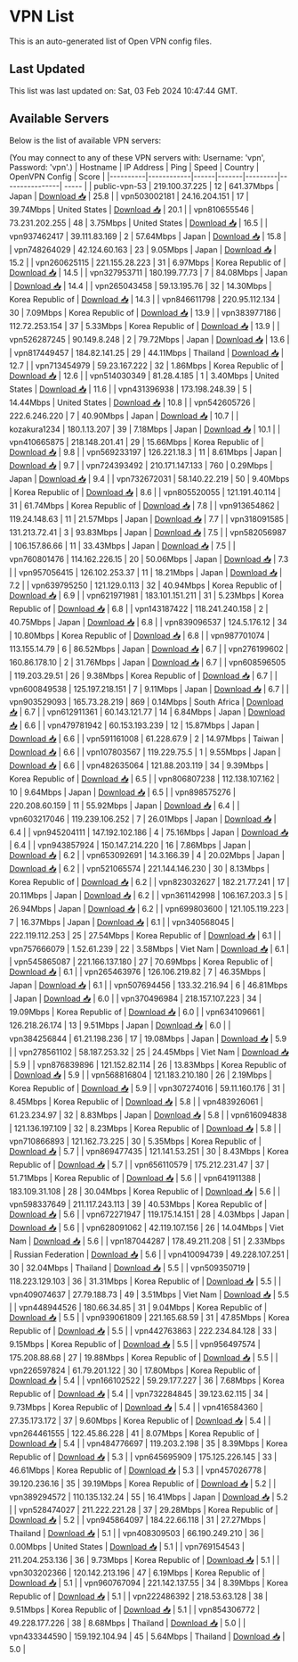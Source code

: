 # VPN List

This is an auto-generated list of Open VPN config files.

## Last Updated

This list was last updated on: Sat, 03 Feb 2024 10:47:44 GMT.

## Available Servers

Below is the list of available VPN servers:

(You may connect to any of these VPN servers with: Username: 'vpn', Password: 'vpn'.)
| Hostname | IP Address | Ping | Speed | Country | OpenVPN Config | Score |
|----------|------------|------|-------|---------|----------------| ----- |
| public-vpn-53 | 219.100.37.225 | 12 | 641.37Mbps | Japan | [Download 📥](./configs/server_0_JP.ovpn) | 25.8 |
| vpn503002181 | 24.16.204.151 | 17 | 39.74Mbps | United States | [Download 📥](./configs/server_1_US.ovpn) | 20.1 |
| vpn810655546 | 73.231.202.255 | 48 | 3.75Mbps | United States | [Download 📥](./configs/server_2_US.ovpn) | 16.5 |
| vpn937462417 | 39.111.83.169 | 2 | 57.64Mbps | Japan | [Download 📥](./configs/server_3_JP.ovpn) | 15.8 |
| vpn748264029 | 42.124.60.163 | 23 | 9.05Mbps | Japan | [Download 📥](./configs/server_4_JP.ovpn) | 15.2 |
| vpn260625115 | 221.155.28.223 | 31 | 6.97Mbps | Korea Republic of | [Download 📥](./configs/server_5_KR.ovpn) | 14.5 |
| vpn327953711 | 180.199.77.73 | 7 | 84.08Mbps | Japan | [Download 📥](./configs/server_6_JP.ovpn) | 14.4 |
| vpn265043458 | 59.13.195.76 | 32 | 14.30Mbps | Korea Republic of | [Download 📥](./configs/server_7_KR.ovpn) | 14.3 |
| vpn846611798 | 220.95.112.134 | 30 | 7.09Mbps | Korea Republic of | [Download 📥](./configs/server_8_KR.ovpn) | 13.9 |
| vpn383977186 | 112.72.253.154 | 37 | 5.33Mbps | Korea Republic of | [Download 📥](./configs/server_9_KR.ovpn) | 13.9 |
| vpn526287245 | 90.149.8.248 | 2 | 79.72Mbps | Japan | [Download 📥](./configs/server_10_JP.ovpn) | 13.6 |
| vpn817449457 | 184.82.141.25 | 29 | 44.11Mbps | Thailand | [Download 📥](./configs/server_11_TH.ovpn) | 12.7 |
| vpn713454979 | 59.23.167.222 | 32 | 1.86Mbps | Korea Republic of | [Download 📥](./configs/server_12_KR.ovpn) | 12.6 |
| vpn514030349 | 81.28.4.185 | 1 | 3.40Mbps | United States | [Download 📥](./configs/server_13_US.ovpn) | 11.6 |
| vpn431396938 | 173.198.248.39 | 5 | 14.44Mbps | United States | [Download 📥](./configs/server_14_US.ovpn) | 10.8 |
| vpn542605726 | 222.6.246.220 | 7 | 40.90Mbps | Japan | [Download 📥](./configs/server_15_JP.ovpn) | 10.7 |
| kozakura1234 | 180.1.13.207 | 39 | 7.18Mbps | Japan | [Download 📥](./configs/server_16_JP.ovpn) | 10.1 |
| vpn410665875 | 218.148.201.41 | 29 | 15.66Mbps | Korea Republic of | [Download 📥](./configs/server_17_KR.ovpn) | 9.8 |
| vpn569233197 | 126.221.18.3 | 11 | 8.61Mbps | Japan | [Download 📥](./configs/server_18_JP.ovpn) | 9.7 |
| vpn724393492 | 210.171.147.133 | 760 | 0.29Mbps | Japan | [Download 📥](./configs/server_19_JP.ovpn) | 9.4 |
| vpn732672031 | 58.140.22.219 | 50 | 9.40Mbps | Korea Republic of | [Download 📥](./configs/server_20_KR.ovpn) | 8.6 |
| vpn805520055 | 121.191.40.114 | 31 | 61.74Mbps | Korea Republic of | [Download 📥](./configs/server_21_KR.ovpn) | 7.8 |
| vpn913654862 | 119.24.148.63 | 11 | 21.57Mbps | Japan | [Download 📥](./configs/server_22_JP.ovpn) | 7.7 |
| vpn318091585 | 131.213.72.41 | 3 | 93.83Mbps | Japan | [Download 📥](./configs/server_23_JP.ovpn) | 7.5 |
| vpn582056987 | 106.157.86.66 | 11 | 33.43Mbps | Japan | [Download 📥](./configs/server_24_JP.ovpn) | 7.5 |
| vpn760801476 | 114.162.226.15 | 20 | 50.06Mbps | Japan | [Download 📥](./configs/server_25_JP.ovpn) | 7.3 |
| vpn957056415 | 126.102.253.37 | 11 | 18.21Mbps | Japan | [Download 📥](./configs/server_26_JP.ovpn) | 7.2 |
| vpn639795250 | 121.129.0.113 | 32 | 40.94Mbps | Korea Republic of | [Download 📥](./configs/server_27_KR.ovpn) | 6.9 |
| vpn621971981 | 183.101.151.211 | 31 | 5.23Mbps | Korea Republic of | [Download 📥](./configs/server_28_KR.ovpn) | 6.8 |
| vpn143187422 | 118.241.240.158 | 2 | 40.75Mbps | Japan | [Download 📥](./configs/server_29_JP.ovpn) | 6.8 |
| vpn839096537 | 124.5.176.12 | 34 | 10.80Mbps | Korea Republic of | [Download 📥](./configs/server_30_KR.ovpn) | 6.8 |
| vpn987701074 | 113.155.14.79 | 6 | 86.52Mbps | Japan | [Download 📥](./configs/server_31_JP.ovpn) | 6.7 |
| vpn276199602 | 160.86.178.10 | 2 | 31.76Mbps | Japan | [Download 📥](./configs/server_32_JP.ovpn) | 6.7 |
| vpn608596505 | 119.203.29.51 | 26 | 9.38Mbps | Korea Republic of | [Download 📥](./configs/server_33_KR.ovpn) | 6.7 |
| vpn600849538 | 125.197.218.151 | 7 | 9.11Mbps | Japan | [Download 📥](./configs/server_34_JP.ovpn) | 6.7 |
| vpn903529093 | 165.73.28.219 | 869 | 0.14Mbps | South Africa | [Download 📥](./configs/server_35_ZA.ovpn) | 6.7 |
| vpn612911361 | 60.143.121.77 | 14 | 6.84Mbps | Japan | [Download 📥](./configs/server_36_JP.ovpn) | 6.6 |
| vpn479781942 | 60.153.193.239 | 12 | 15.87Mbps | Japan | [Download 📥](./configs/server_37_JP.ovpn) | 6.6 |
| vpn591161008 | 61.228.67.9 | 2 | 14.97Mbps | Taiwan | [Download 📥](./configs/server_38_TW.ovpn) | 6.6 |
| vpn107803567 | 119.229.75.5 | 1 | 9.55Mbps | Japan | [Download 📥](./configs/server_39_JP.ovpn) | 6.6 |
| vpn482635064 | 121.88.203.119 | 34 | 9.39Mbps | Korea Republic of | [Download 📥](./configs/server_40_KR.ovpn) | 6.5 |
| vpn806807238 | 112.138.107.162 | 10 | 9.64Mbps | Japan | [Download 📥](./configs/server_41_JP.ovpn) | 6.5 |
| vpn898575276 | 220.208.60.159 | 11 | 55.92Mbps | Japan | [Download 📥](./configs/server_42_JP.ovpn) | 6.4 |
| vpn603217046 | 119.239.106.252 | 7 | 26.01Mbps | Japan | [Download 📥](./configs/server_43_JP.ovpn) | 6.4 |
| vpn945204111 | 147.192.102.186 | 4 | 75.16Mbps | Japan | [Download 📥](./configs/server_44_JP.ovpn) | 6.4 |
| vpn943857924 | 150.147.214.220 | 16 | 7.86Mbps | Japan | [Download 📥](./configs/server_45_JP.ovpn) | 6.2 |
| vpn653092691 | 14.3.166.39 | 4 | 20.02Mbps | Japan | [Download 📥](./configs/server_46_JP.ovpn) | 6.2 |
| vpn521065574 | 221.144.146.230 | 30 | 8.13Mbps | Korea Republic of | [Download 📥](./configs/server_47_KR.ovpn) | 6.2 |
| vpn823032627 | 182.21.77.241 | 17 | 20.11Mbps | Japan | [Download 📥](./configs/server_48_JP.ovpn) | 6.2 |
| vpn361142998 | 106.167.203.3 | 5 | 26.94Mbps | Japan | [Download 📥](./configs/server_49_JP.ovpn) | 6.2 |
| vpn699803600 | 121.105.119.223 | 7 | 16.37Mbps | Japan | [Download 📥](./configs/server_50_JP.ovpn) | 6.1 |
| vpn340568045 | 222.119.112.253 | 25 | 27.54Mbps | Korea Republic of | [Download 📥](./configs/server_51_KR.ovpn) | 6.1 |
| vpn757666079 | 1.52.61.239 | 22 | 3.58Mbps | Viet Nam | [Download 📥](./configs/server_52_VN.ovpn) | 6.1 |
| vpn545865087 | 221.166.137.180 | 27 | 70.69Mbps | Korea Republic of | [Download 📥](./configs/server_53_KR.ovpn) | 6.1 |
| vpn265463976 | 126.106.219.82 | 7 | 46.35Mbps | Japan | [Download 📥](./configs/server_54_JP.ovpn) | 6.1 |
| vpn507694456 | 133.32.216.94 | 6 | 46.81Mbps | Japan | [Download 📥](./configs/server_55_JP.ovpn) | 6.0 |
| vpn370496984 | 218.157.107.223 | 34 | 19.09Mbps | Korea Republic of | [Download 📥](./configs/server_56_KR.ovpn) | 6.0 |
| vpn634109661 | 126.218.26.174 | 13 | 9.51Mbps | Japan | [Download 📥](./configs/server_57_JP.ovpn) | 6.0 |
| vpn384256844 | 61.21.198.236 | 17 | 19.08Mbps | Japan | [Download 📥](./configs/server_58_JP.ovpn) | 5.9 |
| vpn278561102 | 58.187.253.32 | 25 | 24.45Mbps | Viet Nam | [Download 📥](./configs/server_59_VN.ovpn) | 5.9 |
| vpn876839896 | 121.152.82.114 | 26 | 13.83Mbps | Korea Republic of | [Download 📥](./configs/server_60_KR.ovpn) | 5.9 |
| vpn568816804 | 121.183.210.180 | 26 | 2.19Mbps | Korea Republic of | [Download 📥](./configs/server_61_KR.ovpn) | 5.9 |
| vpn307274016 | 59.11.160.176 | 31 | 8.45Mbps | Korea Republic of | [Download 📥](./configs/server_62_KR.ovpn) | 5.8 |
| vpn483926061 | 61.23.234.97 | 32 | 8.83Mbps | Japan | [Download 📥](./configs/server_63_JP.ovpn) | 5.8 |
| vpn616094838 | 121.136.197.109 | 32 | 8.23Mbps | Korea Republic of | [Download 📥](./configs/server_64_KR.ovpn) | 5.8 |
| vpn710866893 | 121.162.73.225 | 30 | 5.35Mbps | Korea Republic of | [Download 📥](./configs/server_65_KR.ovpn) | 5.7 |
| vpn869477435 | 121.141.53.251 | 30 | 8.43Mbps | Korea Republic of | [Download 📥](./configs/server_66_KR.ovpn) | 5.7 |
| vpn656110579 | 175.212.231.47 | 37 | 51.71Mbps | Korea Republic of | [Download 📥](./configs/server_67_KR.ovpn) | 5.6 |
| vpn641911388 | 183.109.31.108 | 28 | 30.04Mbps | Korea Republic of | [Download 📥](./configs/server_68_KR.ovpn) | 5.6 |
| vpn598337649 | 211.117.243.113 | 39 | 40.53Mbps | Korea Republic of | [Download 📥](./configs/server_69_KR.ovpn) | 5.6 |
| vpn672271947 | 119.175.14.151 | 28 | 4.03Mbps | Japan | [Download 📥](./configs/server_70_JP.ovpn) | 5.6 |
| vpn628091062 | 42.119.107.156 | 26 | 14.04Mbps | Viet Nam | [Download 📥](./configs/server_71_VN.ovpn) | 5.6 |
| vpn187044287 | 178.49.211.208 | 51 | 2.33Mbps | Russian Federation | [Download 📥](./configs/server_72_RU.ovpn) | 5.6 |
| vpn410094739 | 49.228.107.251 | 30 | 32.04Mbps | Thailand | [Download 📥](./configs/server_73_TH.ovpn) | 5.5 |
| vpn509350719 | 118.223.129.103 | 36 | 31.31Mbps | Korea Republic of | [Download 📥](./configs/server_74_KR.ovpn) | 5.5 |
| vpn409074637 | 27.79.188.73 | 49 | 3.51Mbps | Viet Nam | [Download 📥](./configs/server_75_VN.ovpn) | 5.5 |
| vpn448944526 | 180.66.34.85 | 31 | 9.04Mbps | Korea Republic of | [Download 📥](./configs/server_76_KR.ovpn) | 5.5 |
| vpn939061809 | 221.165.68.59 | 31 | 47.85Mbps | Korea Republic of | [Download 📥](./configs/server_77_KR.ovpn) | 5.5 |
| vpn442763863 | 222.234.84.128 | 33 | 9.15Mbps | Korea Republic of | [Download 📥](./configs/server_78_KR.ovpn) | 5.5 |
| vpn956497574 | 175.208.88.68 | 27 | 19.88Mbps | Korea Republic of | [Download 📥](./configs/server_79_KR.ovpn) | 5.5 |
| vpn226597824 | 61.79.201.122 | 30 | 17.80Mbps | Korea Republic of | [Download 📥](./configs/server_80_KR.ovpn) | 5.4 |
| vpn166102522 | 59.29.177.227 | 36 | 7.68Mbps | Korea Republic of | [Download 📥](./configs/server_81_KR.ovpn) | 5.4 |
| vpn732284845 | 39.123.62.115 | 34 | 9.73Mbps | Korea Republic of | [Download 📥](./configs/server_82_KR.ovpn) | 5.4 |
| vpn416584360 | 27.35.173.172 | 37 | 9.60Mbps | Korea Republic of | [Download 📥](./configs/server_83_KR.ovpn) | 5.4 |
| vpn264461555 | 122.45.86.228 | 41 | 8.07Mbps | Korea Republic of | [Download 📥](./configs/server_84_KR.ovpn) | 5.4 |
| vpn484776697 | 119.203.2.198 | 35 | 8.39Mbps | Korea Republic of | [Download 📥](./configs/server_85_KR.ovpn) | 5.3 |
| vpn645695909 | 175.125.226.145 | 33 | 46.61Mbps | Korea Republic of | [Download 📥](./configs/server_86_KR.ovpn) | 5.3 |
| vpn457026778 | 39.120.236.16 | 35 | 39.19Mbps | Korea Republic of | [Download 📥](./configs/server_87_KR.ovpn) | 5.2 |
| vpn389294572 | 110.135.132.24 | 55 | 16.41Mbps | Japan | [Download 📥](./configs/server_88_JP.ovpn) | 5.2 |
| vpn528474027 | 211.222.221.28 | 37 | 29.28Mbps | Korea Republic of | [Download 📥](./configs/server_89_KR.ovpn) | 5.2 |
| vpn945864097 | 184.22.66.118 | 31 | 27.27Mbps | Thailand | [Download 📥](./configs/server_90_TH.ovpn) | 5.1 |
| vpn408309503 | 66.190.249.210 | 36 | 0.00Mbps | United States | [Download 📥](./configs/server_91_US.ovpn) | 5.1 |
| vpn769154543 | 211.204.253.136 | 36 | 9.73Mbps | Korea Republic of | [Download 📥](./configs/server_92_KR.ovpn) | 5.1 |
| vpn303202366 | 120.142.213.196 | 47 | 6.19Mbps | Korea Republic of | [Download 📥](./configs/server_93_KR.ovpn) | 5.1 |
| vpn960767094 | 221.142.137.55 | 34 | 8.39Mbps | Korea Republic of | [Download 📥](./configs/server_94_KR.ovpn) | 5.1 |
| vpn222486392 | 218.53.63.128 | 38 | 9.51Mbps | Korea Republic of | [Download 📥](./configs/server_95_KR.ovpn) | 5.1 |
| vpn854306772 | 49.228.177.226 | 38 | 8.68Mbps | Thailand | [Download 📥](./configs/server_96_TH.ovpn) | 5.0 |
| vpn433344590 | 159.192.104.94 | 45 | 5.64Mbps | Thailand | [Download 📥](./configs/server_97_TH.ovpn) | 5.0 |
